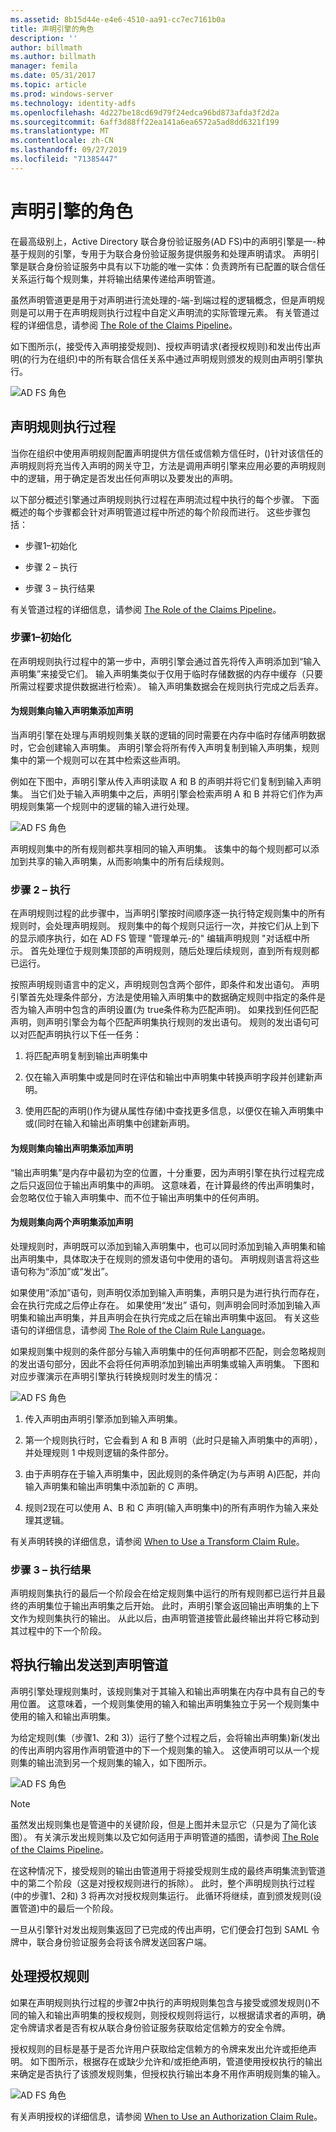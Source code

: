 ```yaml
---
ms.assetid: 8b15d44e-e4e6-4510-aa91-cc7ec7161b0a
title: 声明引擎的角色
description: ''
author: billmath
ms.author: billmath
manager: femila
ms.date: 05/31/2017
ms.topic: article
ms.prod: windows-server
ms.technology: identity-adfs
ms.openlocfilehash: 4d227be18cd69d79f24edca96bd873afda3f2d2a
ms.sourcegitcommit: 6aff3d88ff22ea141a6ea6572a5ad8dd6321f199
ms.translationtype: MT
ms.contentlocale: zh-CN
ms.lasthandoff: 09/27/2019
ms.locfileid: "71385447"
---
```

# <a name="the-role-of-the-claims-engine"></a>声明引擎的角色
在最高级别上，Active Directory 联合身份验证服务\(AD FS\)中的声明引擎是一\-种基于规则的引擎，专用于为联合身份验证服务提供服务和处理声明请求。 声明引擎是联合身份验证服务中具有以下功能的唯一实体：负责跨所有已配置的联合信任关系运行每个规则集，并将输出结果传递给声明管道。  
  
虽然声明管道更是用于对声明进行流处理的\-端\-到端过程的逻辑概念，但是声明规则是可以用于在声明规则执行过程中自定义声明流的实际管理元素。 有关管道过程的详细信息，请参阅 [The Role of the Claims Pipeline](The-Role-of-the-Claims-Pipeline.md)。  
  
如下图所示\(，接受传入声明接受规则\)、授权声明请求\(者授权规则\)和发出传出声明\(的行为在组织\)中的所有联合信任关系中通过声明规则颁发的规则由声明引擎执行。  
  
![AD FS 角色](media/adfs2_enginepipeline.gif)  
  
## <a name="claim-rules-execution-process"></a>声明规则执行过程  
当你在组织中使用声明规则配置声明提供方信任或信赖方信任时，\(\)针对该信任的声明规则将充当传入声明的网关守卫，方法是调用声明引擎来应用必要的声明规则中的逻辑，用于确定是否发出任何声明以及要发出的声明。  
  
以下部分概述引擎通过声明规则执行过程在声明流过程中执行的每个步骤。 下面概述的每个步骤都会针对声明管道过程中所述的每个阶段而进行。 这些步骤包括：  
  
-   步骤1–初始化  
  
-   步骤 2 – 执行  
  
-   步骤 3 – 执行结果  
  
有关管道过程的详细信息，请参阅 [The Role of the Claims Pipeline](The-Role-of-the-Claims-Pipeline.md)。  
  
### <a name="step-1--initialization"></a>步骤1–初始化  
在声明规则执行过程中的第一步中，声明引擎会通过首先将传入声明添加到“输入声明集”来接受它们。 输入声明集类似于仅用于临时存储数据的内存中缓存（只要所需过程要求提供数据进行检索）。 输入声明集数据会在规则执行完成之后丢弃。  
  
#### <a name="adding-a-claim-to-the-input-claim-set-for-a-rule-set"></a>为规则集向输入声明集添加声明  
当声明引擎在处理与声明规则集关联的逻辑的同时需要在内存中临时存储声明数据时，它会创建输入声明集。 声明引擎会将所有传入声明复制到输入声明集，规则集中的第一个规则可以在其中检索这些声明。  
  
例如在下图中，声明引擎从传入声明读取 A 和 B 的声明并将它们复制到输入声明集。 当它们处于输入声明集中之后，声明引擎会检索声明 A 和 B 并将它们作为声明规则集第一个规则中的逻辑的输入进行处理。  
  
![AD FS 角色](media/adfs2_context1.gif)  
  
声明规则集中的所有规则都共享相同的输入声明集。 该集中的每个规则都可以添加到共享的输入声明集，从而影响集中的所有后续规则。  
  
### <a name="step-2--execution"></a>步骤 2 – 执行  
在声明规则过程的此步骤中，当声明引擎按时间顺序逐一执行特定规则集中的所有规则时，会处理声明规则。 规则集中的每个规则只运行一次，并按它们从上到下的显示顺序执行，如在 AD FS 管理 "管理单元\-的" 编辑声明规则 "对话框中所示。 首先处理位于规则集顶部的声明规则，随后处理后续规则，直到所有规则都已运行。  
  
按照声明规则语言中的定义，声明规则包含两个部件，即条件和发出语句。 声明引擎首先处理条件部分，方法是使用输入声明集中的数据确定规则中指定的条件是否为输入声明中包含的声明设置\(为 true条件称为匹配声明\)。 如果找到任何匹配声明，则声明引擎会为每个匹配声明集执行规则的发出语句。 规则的发出语句可以对匹配声明执行以下任一任务：  
  
1.  将匹配声明复制到输出声明集中  
  
2.  仅在输入声明集中或是同时在评估和输出中声明集中转换声明字段并创建新声明。  
  
3.  使用匹配的声明\(\)作为键从属性存储\)中查找更多信息，以便仅在输入声明集中或\(同时在输入和输出声明集中创建新声明。  
  
#### <a name="adding-a-claim-to-the-output-claim-set-for-a-rule-set"></a>为规则集向输出声明集添加声明  
“输出声明集”是内存中最初为空的位置，十分重要，因为声明引擎在执行过程完成之后只返回位于输出声明集中的声明。 这意味着，在计算最终的传出声明集时，会忽略仅位于输入声明集中、而不位于输出声明集中的任何声明。  
  
#### <a name="adding-a-claim-to-both-claim-sets-for-a-rule-set"></a>为规则集向两个声明集添加声明  
处理规则时，声明既可以添加到输入声明集中，也可以同时添加到输入声明集和输出声明集中，具体取决于在规则的颁发语句中使用的语句。 声明规则语言将这些语句称为“添加”或“发出”。  
  
如果使用“添加”语句，则声明仅添加到输入声明集，声明只是为进行执行而存在，会在执行完成之后停止存在。 如果使用“发出” 语句，则声明会同时添加到输入声明集和输出声明集，并且声明会在执行完成之后在输出声明集中返回。 有关这些语句的详细信息，请参阅 [The Role of the Claim Rule Language](The-Role-of-the-Claim-Rule-Language.md)。  
  
如果规则集中规则的条件部分与输入声明集中的任何声明都不匹配，则会忽略规则的发出语句部分，因此不会将任何声明添加到输出声明集或输入声明集。 下图和对应步骤演示在声明引擎执行转换规则时发生的情况：  
  
![AD FS 角色](media/adfs2_context2.gif)  
  
1.  传入声明由声明引擎添加到输入声明集。  
  
2.  第一个规则执行时，它会看到 A 和 B 声明（此时只是输入声明集中的声明），并处理规则 1 中规则逻辑的条件部分。  
  
3.  由于声明存在于输入声明集中，因此规则的条件确定\(为与声明 A\)匹配，并向输入声明集和输出声明集中添加新的 C 声明。  
  
4.  规则2现在可以使用 A、B 和 C 声明\(输入声明集中\)的所有声明作为输入来处理其逻辑。  
  
有关声明转换的详细信息，请参阅 [When to Use a Transform Claim Rule](When-to-Use-a-Transform-Claim-Rule.md)。  
  
### <a name="step-3--execution-result"></a>步骤 3 – 执行结果  
声明规则集执行的最后一个阶段会在给定规则集中运行的所有规则都已运行并且最终的声明集位于输出声明集之后开始。 此时，声明引擎会返回输出声明集的上下文作为规则集执行的输出。 从此以后，由声明管道接管此最终输出并将它移动到其过程中的下一个阶段。  
  
## <a name="sending-the-execution-output-to-the-claims-pipeline"></a>将执行输出发送到声明管道  
声明引擎处理规则集时，该规则集对于其输入和输出声明集在内存中具有自己的专用位置。 这意味着，一个规则集使用的输入和输出声明集独立于另一个规则集中使用的输入和输出声明集。  
  
为给定规则\(集（步骤1、2和 3\)）运行了整个过程之后，会将输出声明集\)新\(发出的传出声明内容用作声明管道中的下一个规则集的输入。 这使声明可以从一个规则集的输出流到另一个规则集的输入，如下图所示。  
  
![AD FS 角色](media/adfs2_enginecontexts.gif)  
  
> [!NOTE]  
> 虽然发出规则集也是管道中的关键阶段，但是上图并未显示它（只是为了简化该图）。 有关演示发出规则集以及它如何适用于声明管道的插图，请参阅 [The Role of the Claims Pipeline](The-Role-of-the-Claims-Pipeline.md)。  
  
在这种情况下，接受规则的输出由管道用于将接受规则生成的最终声明集流到管道中的第二个阶段（这是对授权规则进行的拆除）。 此时，整个声明规则执行过程\(中的步骤1、2和\) 3 将再次对授权规则集运行。 此循环将继续，直到颁发规则\(设置管道\)中的最后一个阶段。  
  
一旦从引擎针对发出规则集返回了已完成的传出声明，它们便会打包到 SAML 令牌中，联合身份验证服务会将该令牌发送回客户端。  
  
## <a name="processing-authorization-rules"></a>处理授权规则  
如果在声明规则执行过程的步骤2中执行的声明规则集包含与接受或颁发规则\(\)不同的输入和输出声明集的授权规则，则授权规则将运行，以根据请求者的声明，确定令牌请求者是否有权从联合身份验证服务获取给定信赖方的安全令牌。  
  
授权规则的目标是基于是否允许用户获取给定信赖方的令牌来发出允许或拒绝声明。 如下图所示，根据存在或缺少允许和\/或拒绝声明，管道使用授权执行的输出来确定是否执行了该颁发规则集，但授权执行输出本身不用作声明规则集的输入。  
  
![AD FS 角色](media/adfs2_authorization.gif)  
  
有关声明授权的详细信息，请参阅 [When to Use an Authorization Claim Rule](When-to-Use-an-Authorization-Claim-Rule.md)。  
  

